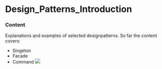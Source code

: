 # Design_Patterns_Introduction
### Content
Explanations and examples of selected designpatterns.
So far the content covers:
- Singeton
- Facade
- Command
![](/Users/Kasper/Pictures/DesignPatterns.png)

